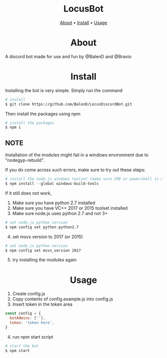 <h1 align="center">
  <br>
  LocusBot
  <br>
</h1>

<p align="center">
  <a href="#about">About</a> •
  <a href="#install">Install</a> •
  <a href="#usage">Usage</a>
</p>

<h1 align="center" id="#about">About</h1>

A discord bot made for use and fun by @BalenD and @Bravio

<h1 align="center" id="#install">Install</h1>

Installing the bot is very simple. Simply run the command

```bash
# install
$ git clone https://github.com/BalenD/LocusDiscordBot.git
```

Then install the packages using npm

```bash
# install the packages
$ npm i
```

## NOTE
Installation of the modules might fail in a windows environment due to "nodegyp-rebuild".

If you do come across such errors, make sure to try out these steps:

```powershell
# install the node.js windows toolset (make sure CMD or powershell is open as administrator)
$ npm install --global windows-build-tools
```
If it still does not work,

1. Make sure you have python 2.7 installed
2. Make sure you have VC++ 2017 or 2015 toolset installed
3. Make sure node.js uses python 2.7 and not 3+
```bash
# set node.js python version
$ npm config set python python2.7
```
4. set msvs version to 2017 (or 2015)
```bash
# set node.js python version
$ npm config set msvs_version 2017
```
5. try installing the modules again

<h1 align="center" id="#usage">Usage</h1>

1. Create config.js
2. Copy contents of config.example.js into config.js
3. Insert token in the token area
```js
const config = {
  botAdmins: [''],
  token: 'token here',
}
```

4. run npm start script
```bash
# start the bot
$ npm start
```
